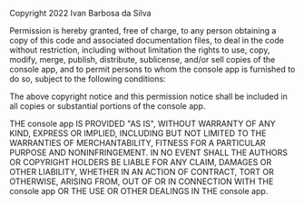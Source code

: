 Copyright 2022 Ivan Barbosa da Silva

Permission is hereby granted, free of charge, to any person obtaining a copy of this code and associated documentation files, to deal in the code without restriction, including without limitation the rights to use, copy, modify, merge, publish, distribute, sublicense, and/or sell copies of the console app, and to permit persons to whom the console app is furnished to do so, subject to the following conditions:

The above copyright notice and this permission notice shall be included in all copies or substantial portions of the console app.

THE console app IS PROVIDED "AS IS", WITHOUT WARRANTY OF ANY KIND, EXPRESS OR IMPLIED, INCLUDING BUT NOT LIMITED TO THE WARRANTIES OF MERCHANTABILITY, FITNESS FOR A PARTICULAR PURPOSE AND NONINFRINGEMENT. IN NO EVENT SHALL THE AUTHORS OR COPYRIGHT HOLDERS BE LIABLE FOR ANY CLAIM, DAMAGES OR OTHER LIABILITY, WHETHER IN AN ACTION OF CONTRACT, TORT OR OTHERWISE, ARISING FROM, OUT OF OR IN CONNECTION WITH THE console app OR THE USE OR OTHER DEALINGS IN THE console app.
